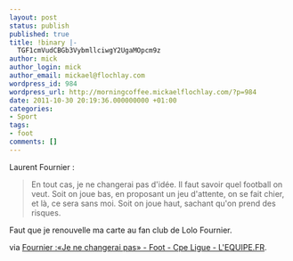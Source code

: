 ```yaml
---
layout: post
status: publish
published: true
title: !binary |-
  TGF1cmVudCBGb3VybmllciwgY2UgaMOpcm9z
author: mick
author_login: mick
author_email: mickael@flochlay.com
wordpress_id: 984
wordpress_url: http://morningcoffee.mickaelflochlay.com/?p=984
date: 2011-10-30 20:19:36.000000000 +01:00
categories:
- Sport
tags:
- foot
comments: []
---
```

Laurent Fournier :
<blockquote>En tout cas, je ne changerai pas d'idée. Il faut savoir quel football on veut. Soit on joue bas, en proposant un jeu d'attente, on se fait chier, et là, ce sera sans moi. Soit on joue haut, sachant qu'on prend des risques.</blockquote>
Faut que je renouvelle ma carte au fan club de Lolo Fournier.

via <a href="http://www.lequipe.fr/Football/breves2011/20111025_191434_fournier-je-ne-changerai-pas.html">Fournier :«Je ne changerai pas» - Foot - Cpe Ligue - L'EQUIPE.FR</a>.

